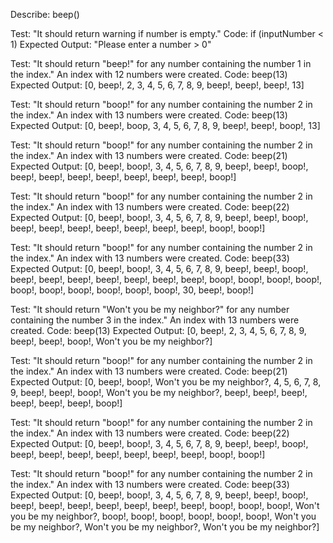 Describe: beep()

Test: "It should return warning if number is empty." 
Code: if (inputNumber < 1) 
Expected Output: "Please enter a number > 0"

Test: "It should return "beep!" for any number containing the number 1 in the index." An index with 12 numbers were created.
Code: beep(13)
Expected Output: [0, beep!, 2, 3, 4, 5, 6, 7, 8, 9, beep!, beep!, beep!, 13]

Test: "It should return "boop!" for any number containing the number 2 in the index." An index with 13 numbers were created.
Code: beep(13)
Expected Output: [0, beep!, boop, 3, 4, 5, 6, 7, 8, 9, beep!, beep!, boop!, 13]

Test: "It should return "boop!" for any number containing the number 2 in the index." An index with 13 numbers were created.
Code: beep(21)
Expected Output: [0, beep!, boop!, 3, 4, 5, 6, 7, 8, 9, beep!, beep!, boop!, beep!, beep!, beep!, beep!, beep!, beep!, beep!, boop!]

Test: "It should return "boop!" for any number containing the number 2 in the index." An index with 13 numbers were created.
Code: beep(22)
Expected Output: [0, beep!, boop!, 3, 4, 5, 6, 7, 8, 9, beep!, beep!, boop!, beep!, beep!, beep!, beep!, beep!, beep!, beep!, boop!, boop!]

Test: "It should return "boop!" for any number containing the number 2 in the index." An index with 13 numbers were created.
Code: beep(33)
Expected Output: [0, beep!, boop!, 3, 4, 5, 6, 7, 8, 9, beep!, beep!, boop!, beep!, beep!, beep!, beep!, beep!, beep!, beep!, boop!, boop!, boop!, boop!, boop!, boop!, boop!, boop!, boop!, boop!, 30, beep!, boop!]

Test: "It should return "Won't you be my neighbor?" for any number containing the number 3 in the index." An index with 13 numbers were created.
Code: beep(13)
Expected Output: [0, beep!, 2, 3, 4, 5, 6, 7, 8, 9, beep!, beep!, boop!, Won't you be my neighbor?]

Test: "It should return "boop!" for any number containing the number 2 in the index." An index with 13 numbers were created.
Code: beep(21)
Expected Output: [0, beep!, boop!, Won't you be my neighbor?, 4, 5, 6, 7, 8, 9, beep!, beep!, boop!, Won't you be my neighbor?, beep!, beep!, beep!, beep!, beep!, beep!, boop!]

Test: "It should return "boop!" for any number containing the number 2 in the index." An index with 13 numbers were created.
Code: beep(22)
Expected Output: [0, beep!, boop!, 3, 4, 5, 6, 7, 8, 9, beep!, beep!, boop!, beep!, beep!, beep!, beep!, beep!, beep!, beep!, boop!, boop!]

Test: "It should return "boop!" for any number containing the number 2 in the index." An index with 13 numbers were created.
Code: beep(33)
Expected Output: [0, beep!, boop!, 3, 4, 5, 6, 7, 8, 9, beep!, beep!, boop!, beep!, beep!, beep!, beep!, beep!, beep!, beep!, boop!, boop!, boop!, Won't you be my neighbor?, boop!, boop!, boop!, boop!, boop!, boop!, Won't you be my neighbor?, Won't you be my neighbor?, Won't you be my neighbor?]